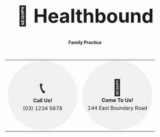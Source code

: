 <h1 align="center" style="font-size: 60px;">🏥 Healthbound</h1>
<p align="center"><strong>Family Practice</strong></p>
<br>

<div align="center">
  <table>
    <tr>
      <td align="center" width="50%">
        <div style="width: 220px; height: 220px; background-color: #f0f0f0; border-radius: 50%; display: flex; flex-direction: column; align-items: center; justify-content: center; padding: 10px; box-sizing: border-box; text-align: center; overflow: hidden;">
          <span style="font-size: 50px;">📞</span>
          <strong>Call Us!</strong>
          <p style="margin: 5px 0;">(03) 1234 5678</p>
        </div>
      </td>
      <td align="center" width="50%">
        <div style="width: 220px; height: 220px; background-color: #f0f0f0; border-radius: 50%; display: flex; flex-direction: column; align-items: center; justify-content: center; padding: 10px; box-sizing: border-box; text-align: center; overflow: hidden;">
          <span style="font-size: 50px;">🏥</span>
          <strong>Come To Us!</strong>
          <p style="margin: 5px 0;">144 East Boundary Road</p>
        </div>
      </td>
    </tr>
  </table>
</div>
